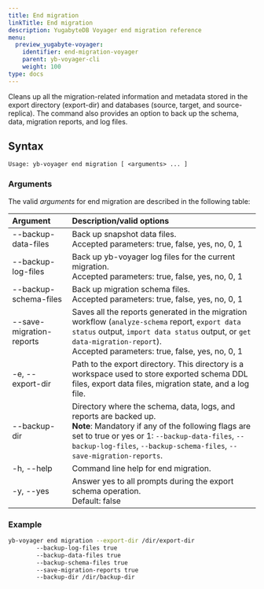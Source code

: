 ```yaml
---
title: End migration
linkTitle: End migration
description: YugabyteDB Voyager end migration reference
menu:
  preview_yugabyte-voyager:
    identifier: end-migration-voyager
    parent: yb-voyager-cli
    weight: 100
type: docs
---
```


Cleans up all the migration-related information and metadata stored in the export directory (export-dir) and databases (source, target, and source-replica). The command also provides an option to back up the schema, data, migration reports, and log files.

## Syntax

```text
Usage: yb-voyager end migration [ <arguments> ... ]
```

### Arguments

The valid *arguments* for end migration are described in the following table:

| Argument | Description/valid options |
| :------- | :------------------------ |
| --backup-data-files | Back up snapshot data files. <br>Accepted parameters: true, false, yes, no, 0, 1 |
| --backup-log-files | Back up yb-voyager log files for the current migration. <br>Accepted parameters: true, false, yes, no, 0, 1 |
| --backup-schema-files | Back up migration schema files. <br>Accepted parameters: true, false, yes, no, 0, 1 |
| --save-migration-reports | Saves all the reports generated in the migration workflow (`analyze-schema` report, `export data status` output, `import data status` output, or `get data-migration-report`). <br>Accepted parameters: true, false, yes, no, 0, 1 |
| -e, --export-dir <path> | Path to the export directory. This directory is a workspace used to store exported schema DDL files, export data files, migration state, and a log file.|
| --backup-dir | Directory where the schema, data, logs, and reports are backed up.<br> **Note**: Mandatory if any of the following flags are set to true or yes or 1:  `--backup-data-files`,  `--backup-log-files`,  `--backup-schema-files`, `--save-migration-reports`. |
| -h, --help | Command line help for end migration. |
| -y, --yes | Answer yes to all prompts during the export schema operation. <br>Default: false |

### Example

```sh
yb-voyager end migration --export-dir /dir/export-dir
        --backup-log-files true
        --backup-data-files true
        --backup-schema-files true
        --save-migration-reports true
        --backup-dir /dir/backup-dir
```
